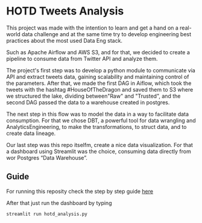 # HOTD Tweets Analysis  

This project was made with the intention to learn and get a hand on a real-world data challenge and at the same time try to develop engineering best practices about the most used Data Eng stack.  

Such as Apache Airflow and AWS S3, and for that, we decided to create a pipeline to consume data from Twitter API and analyze them.  

The project's first step was to develop a python module to communicate via API and extract tweets data, gaining scalability and maintaining control of the parameters.         After that, we made the first DAG in Aiflow, which took the tweets with the hashtag #HouseOfTheDragon and saved them to S3 where we structured the lake, dividing between"Raw" and "Trusted", and the second DAG passed the data to a warehouse created in postgres.  

The next step in this flow was to model the data in a way to facilitate data consumption. For that we chose DBT, a powerful tool for data wrangling and AnalyticsEngineering, to make the transformations, to struct data, and to create data lineage.  

Our last step was this repo itselfm, create a nice data visualization. For that a dashboard using Streamlit was the choice, consuming data directly from wor Postgres “Data Warehouse”.

## Guide 

For running this reposity check the step by step guide [here](https://github.com/NicholasBaraldi/twitter-api-data-stack)  

After that just run the dashboard by typing
```
streamlit run hotd_analysis.py
```